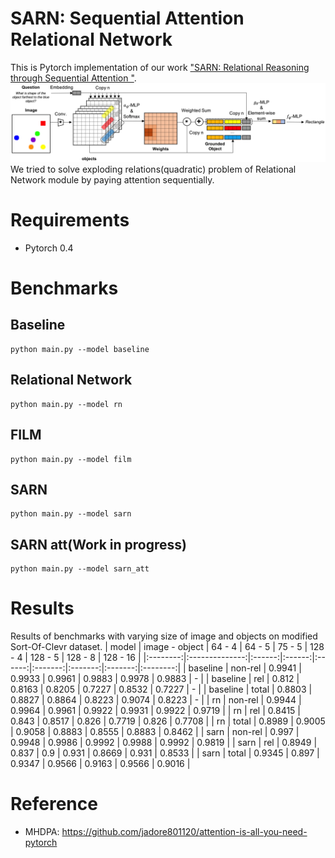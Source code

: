 # SARN: Sequential Attention Relational Network
This is Pytorch implementation of our work ["SARN: Relational Reasoning through Sequential Attention
"](https://arxiv.org/abs/1811.00246).
![image](img/model.png)
We tried to solve exploding relations(quadratic) problem of Relational Network module by paying attention sequentially.

# Requirements
- Pytorch 0.4

# Benchmarks
## Baseline
```
python main.py --model baseline
```
## Relational Network
```
python main.py --model rn
```
## FILM
```
python main.py --model film
```
## SARN
```
python main.py --model sarn
```
## SARN att(Work in progress)
```
python main.py --model sarn_att
```

# Results
Results of benchmarks with varying size of image and objects on modified Sort-Of-Clevr dataset. 
|   model  | image - object | 64 - 4 | 64 - 5 | 75 - 5 | 128 - 4 | 128 - 5 | 128 - 8 | 128 - 16 |
|:--------:|:--------------:|:------:|:------:|:------:|:-------:|:-------:|:-------:|:--------:|
| baseline |     non-rel    | 0.9941 | 0.9933 | 0.9961 |  0.9883 |  0.9978 |  0.9883 |     -    |
| baseline |       rel      |  0.812 | 0.8163 | 0.8205 |  0.7227 |  0.8532 |  0.7227 |     -    |
| baseline |      total     | 0.8803 | 0.8827 | 0.8864 |  0.8223 |  0.9074 |  0.8223 |     -    |
|    rn    |     non-rel    | 0.9944 | 0.9964 | 0.9961 |  0.9922 |  0.9931 |  0.9922 |  0.9719  |
|    rn    |       rel      | 0.8415 |  0.843 | 0.8517 |  0.826  |  0.7719 |  0.826  |  0.7708  |
|    rn    |      total     | 0.8989 | 0.9005 | 0.9058 |  0.8883 |  0.8555 |  0.8883 |  0.8462  |
|   sarn   |     non-rel    |  0.997 | 0.9948 | 0.9986 |  0.9992 |  0.9988 |  0.9992 |  0.9819  |
|   sarn   |       rel      | 0.8949 |  0.837 |   0.9  |  0.931  |  0.8669 |  0.931  |  0.8533  |
|   sarn   |      total     | 0.9345 |  0.897 | 0.9347 |  0.9566 |  0.9163 |  0.9566 |  0.9016  |

# Reference
- MHDPA: https://github.com/jadore801120/attention-is-all-you-need-pytorch
